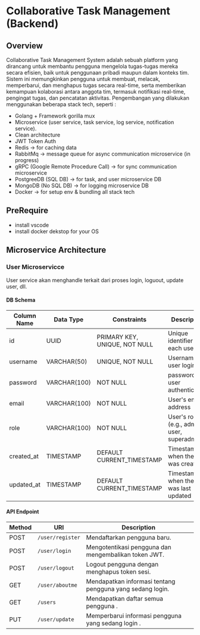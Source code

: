 # Collaborative Task Management (Backend)

## Overview

Collaborative Task Management System adalah sebuah platform yang dirancang untuk membantu pengguna mengelola tugas-tugas mereka secara efisien, baik untuk penggunaan pribadi maupun dalam konteks tim. Sistem ini memungkinkan pengguna untuk membuat, melacak, memperbarui, dan menghapus tugas secara real-time, serta memberikan kemampuan kolaborasi antara anggota tim, termasuk notifikasi real-time, pengingat tugas, dan pencatatan aktivitas.
Pengembangan yang dilakukan menggunakan beberapa stack tech, seperti :

- Golang + Framework gorilla mux
- Microservice (user service, task service, log service, notification service).
- Clean architecture
- JWT Token Auth
- Redis -> for caching data
- RabbitMq -> message queue for async communication microservice (in progress)
- gRPC (Google Remote Procedure Call) -> for sync communication microservice
- PostgreeDB (SQL DB) -> for task, and user microservice DB
- MongoDB (No SQL DB) -> for logging microservice DB
- Docker -> for setup env & bundling all stack tech

## PreRequire

- install vscode
- install docker dekstop for your OS

## Microservice Architecture

### User Microservicce

User service akan menghandle terkait dari proses login, loguout, update user, dll.

#### DB Schema

| Column Name | Data Type    | Constraints                   | Description                                 |
| ----------- | ------------ | ----------------------------- | ------------------------------------------- |
| id          | UUID         | PRIMARY KEY, UNIQUE, NOT NULL | Unique identifier for each user             |
| username    | VARCHAR(50)  | UNIQUE, NOT NULL              | Username for user login                     |
| password    | VARCHAR(100) | NOT NULL                      | password for user authentication            |
| email       | VARCHAR(100) | NOT NULL                      | User's email address                        |
| role        | VARCHAR(100) | NOT NULL                      | User's role (e.g., admin, user, superadmin) |
| created_at  | TIMESTAMP    | DEFAULT CURRENT_TIMESTAMP     | Timestamp when the user was created         |
| updated_at  | TIMESTAMP    | DEFAULT CURRENT_TIMESTAMP     | Timestamp when the user was last updated    |

#### API Endpoint

| Method | URI              | Description                                               |
| ------ | ---------------- | --------------------------------------------------------- |
| POST   | `/user/register` | Mendaftarkan pengguna baru.                               |
| POST   | `/user/login`    | Mengotentikasi pengguna dan mengembalikan token JWT.      |
| POST   | `/user/logout`   | Logout pengguna dengan menghapus token sesi.              |
| GET    | `/user/aboutme`  | Mendapatkan informasi tentang pengguna yang sedang login. |
| GET    | `/users`         | Mendapatkan daftar semua pengguna .                       |
| PUT    | `/user/update`   | Memperbarui informasi pengguna yang sedang login .        |
